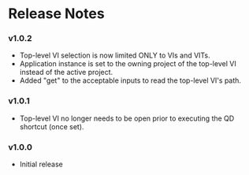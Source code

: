 # Release Notes

### v1.0.2
- Top-level VI selection is now limited ONLY to VIs and VITs.
- Application instance is set to the owning project of the top-level VI instead of the active project.
- Added "get" to the acceptable inputs to read the top-level VI's path.

### v1.0.1
- Top-level VI no longer needs to be open prior to executing the QD shortcut (once set).

### v1.0.0
- Initial release